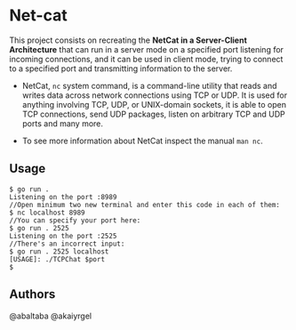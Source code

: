 # Net-cat

This project consists on recreating the **NetCat in a Server-Client Architecture** that can run in a server mode on a specified port listening for incoming connections, and it can be used in client mode, trying to connect to a specified port and transmitting information to the server.

- NetCat, `nc` system command, is a command-line utility that reads and writes data across network connections using TCP or UDP. It is used for anything involving TCP, UDP, or UNIX-domain sockets, it is able to open TCP connections, send UDP packages, listen on arbitrary TCP and UDP ports and many more.

- To see more information about NetCat inspect the manual `man nc`.

## Usage

```console
$ go run .
Listening on the port :8989
//Open minimum two new terminal and enter this code in each of them:
$ nc localhost 8989
//You can specify your port here:
$ go run . 2525
Listening on the port :2525
//There's an incorrect input:
$ go run . 2525 localhost
[USAGE]: ./TCPChat $port
$
```
## Authors
@abaltaba
@akaiyrgel